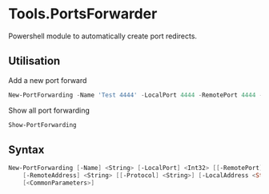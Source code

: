 # Tools.PortsForwarder
Powershell module to automatically create port redirects.

## Utilisation

Add a new port forward

```Powershell
New-PortForwarding -Name 'Test 4444' -LocalPort 4444 -RemotePort 4444 -RemoteAddress 192.168.1.123
```

Show all port forwarding

```Powershell
Show-PortForwarding
```

## Syntax

```Powershell
New-PortForwarding [-Name] <String> [-LocalPort] <Int32> [[-RemotePort] <Int32>]
    [-RemoteAddress] <String> [[-Protocol] <String>] [-LocalAddress <String>]
    [<CommonParameters>]
```
